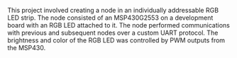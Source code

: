 This project involved creating a node in an individually addressable RGB LED strip.
The node consisted of an MSP430G2553 on a development board with an RGB LED
attached to it. The node performed communications with previous and subsequent
nodes over a custom UART protocol. The brightness and color of the RGB LED was
controlled by PWM outputs from the MSP430.
